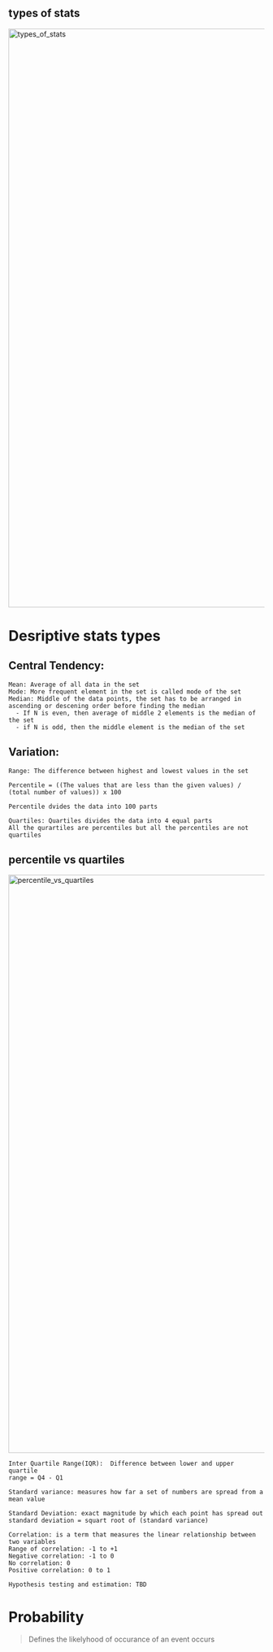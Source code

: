 
## types of stats
<img width="1139" alt="types_of_stats" src="https://github.com/bkotu6717/Intellipat-datascience-ai-course/assets/60086729/60fdd2dd-4e71-468d-8cc7-dca6089dc8ec">

# Desriptive stats types

## Central Tendency:
  ```
  Mean: Average of all data in the set
  Mode: More frequent element in the set is called mode of the set
  Median: Middle of the data points, the set has to be arranged in ascending or descening order before finding the median
    - If N is even, then average of middle 2 elements is the median of the set
    - if N is odd, then the middle element is the median of the set
  ```
## Variation:
  ```
  Range: The difference between highest and lowest values in the set
  ```
  ```
  Percentile = ((The values that are less than the given values) / (total number of values)) x 100

  Percentile dvides the data into 100 parts
  ```
  ```
  Quartiles: Quartiles divides the data into 4 equal parts
  All the qurartiles are percentiles but all the percentiles are not quartiles
  ```
  ## percentile vs quartiles
  <img width="1138" alt="percentile_vs_quartiles" src="https://github.com/bkotu6717/Intellipat-datascience-ai-course/assets/60086729/45724854-1272-480d-989f-a569d3e71d72">

  ```
  Inter Quartile Range(IQR):  Difference between lower and upper quartile
  range = Q4 - Q1
  ```

  ```
  Standard variance: measures how far a set of numbers are spread from a mean value
  ```

  ```
  Standard Deviation: exact magnitude by which each point has spread out
  standard deviation = squart root of (standard variance)
  ```

  ```
  Correlation: is a term that measures the linear relationship between two variables
  Range of correlation: -1 to +1
  Negative correlation: -1 to 0
  No correlation: 0
  Positive correlation: 0 to 1
  ```

  ```
  Hypothesis testing and estimation: TBD
  ```

  # Probability

  > Defines the likelyhood of occurance of an event occurs

  

